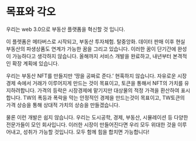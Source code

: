 # 목표와 각오

우리는 web 3.0으로 부동산 플랫폼을 혁신할 것 입니다.&#x20;

이 플렛폼은 메타버스로 시작되고, 부동산 투자체험. 탈중앙화. 데이터 판매 이후 현실 부동산의 파생상품도 연계가 가능한 꿈을 그리고 있습니다. 이러한 꿈이 단기간에 완성이 가능하다고 생각하지 않습니다. 올해까지 서비스 개발을 완료하고, 내년부터 본격적인 확장 계획에 있습니다.

우리는 부동산 NFT를 만들지만 ‘땅을 공짜로 준다.’ 현혹하지 않습니다. 자유로운 시장경제 속에서 거래가 이루어지게 만드는 것이 목표이고, 토큰을 통해서 NFT의 가치를 유지하려합니다. 가격의 등락은 시장경제에 맡기지만 대상물의 적정 가격을 환산하여 표시합니다. TW의 폭등과 폭락을 막는 안정적인 경제을 만드는것이 목표이고, TW토큰의 가격 상승을 통해 상대적 가치의 상승을 만들겠습니다.

물론 이런 개발은 쉽지 않습니다. 우리는 도시공학, 경제, 부동산, 시뮬레이션 등 다양한 전문가들이 모인 회사입니다. 이러한 시장이 만들어진다면 우리 모두 위대한 것을 이루어내고, 성취가 가능할 것입니다. 모두 함께 힘을 합치면 가능합니다!
